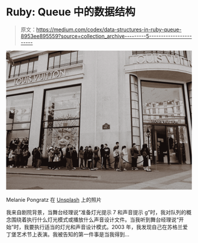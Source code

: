 # Ruby: Queue 中的数据结构

> 原文：<https://medium.com/codex/data-structures-in-ruby-queue-8953ee895559?source=collection_archive---------5----------------------->

![](img/b3bebb510c16047896ce46a670743d66.png)

Melanie Pongratz 在 [Unsplash](https://unsplash.com/s/photos/queue?utm_source=unsplash&utm_medium=referral&utm_content=creditCopyText) 上的照片

我来自剧院背景，当舞台经理说“准备灯光提示 7 和声音提示 g”时，我对队列的概念围绕着执行什么灯光模式或播放什么声音设计文件。当我听到舞台经理说“开始”时，我要执行适当的灯光和声音设计模式。2003 年，我发现自己在苏格兰爱丁堡艺术节上表演。我被告知的第一件事是当我得到…
